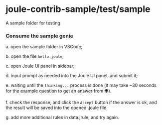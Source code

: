 # joule-contrib-sample/test/sample
A sample folder for testing

### Consume the sample genie
a. open the sample folder in VSCode;

b. open the file `hello.joule`;

c. open Joule UI panel in sidebar;

d. input prompt as needed into the Joule UI panel, and submit it; 

e. waiting until the `thinking...` process is done (it may take ~30 seconds for the example question to get an answer from 👽).

f. check the response, and click the `Accept` button if the answer is ok, and the result will be saved into the opened .joule file.

g. add more additional rules in data.jrule, and try again.

